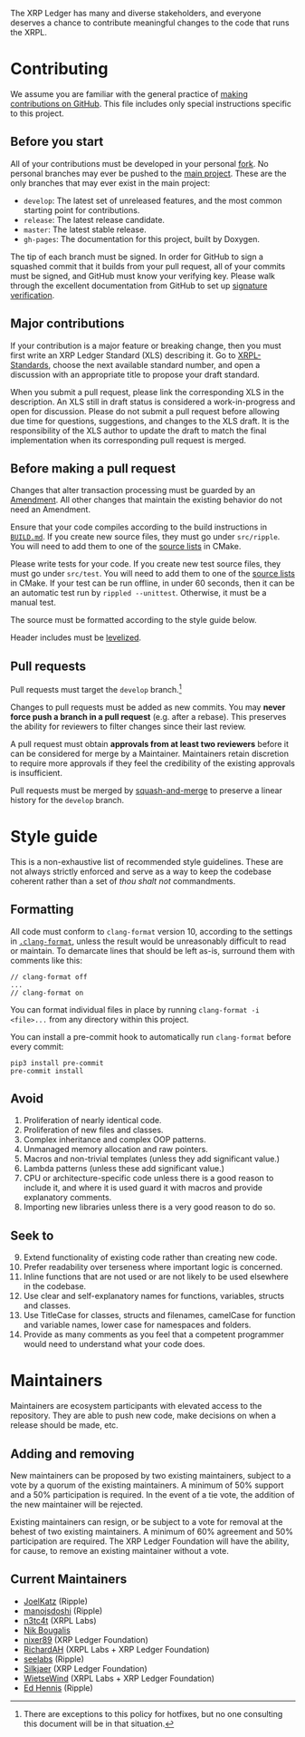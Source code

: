 The XRP Ledger has many and diverse stakeholders, and everyone deserves
a chance to contribute meaningful changes to the code that runs the XRPL.

# Contributing

We assume you are familiar with the general practice of [making contributions
on GitHub][1].
This file includes only special instructions specific to this project.


## Before you start

All of your contributions must be developed in your personal
[fork](https://github.com/XRPLF/rippled/fork).
No personal branches may ever be pushed to the [main project][rippled].
These are the only branches that may ever exist in the main project:

- `develop`: The latest set of unreleased features, and the most common
    starting point for contributions.
- `release`: The latest release candidate.
- `master`: The latest stable release.
- `gh-pages`: The documentation for this project, built by Doxygen.

The tip of each branch must be signed.
In order for GitHub to sign a squashed commit that it builds from your pull
request,
all of your commits must be signed,
and GitHub must know your verifying key.
Please walk through the excellent documentation from GitHub to set
up [signature verification][signing].

[rippled]: https://github.com/XRPLF/rippled
[signing]: https://docs.github.com/en/authentication/managing-commit-signature-verification/about-commit-signature-verification


## Major contributions

If your contribution is a major feature or breaking change,
then you must first write an XRP Ledger Standard (XLS) describing it.
Go to [XRPL-Standards](https://github.com/XRPLF/XRPL-Standards/discussions),
choose the next available standard number, and
open a discussion with an appropriate title to propose your draft standard.

When you submit a pull request, please link the corresponding XLS in the
description.
An XLS still in draft status is considered a work-in-progress and open for
discussion.
Please do not submit a pull request before allowing due time for questions,
suggestions, and changes to the XLS draft.
It is the responsibility of the XLS author to update the draft to match the
final implementation when its corresponding pull request is merged.


## Before making a pull request

Changes that alter transaction processing must be guarded by an
[Amendment](https://xrpl.org/amendments.html).
All other changes that maintain the existing behavior do not need an
Amendment.

Ensure that your code compiles according to the build instructions in
[`BUILD.md`](./BUILD.md).
If you create new source files, they must go under `src/ripple`.
You will need to add them to one of the
[source lists](./Builds/CMake/RippledCore.cmake) in CMake.

Please write tests for your code.
If you create new test source files, they must go under `src/test`.
You will need to add them to one of the
[source lists](./Builds/CMake/RippledCore.cmake) in CMake.
If your test can be run offline, in under 60 seconds, then it can be an
automatic test run by `rippled --unittest`.
Otherwise, it must be a manual test.

The source must be formatted according to the style guide below.

Header includes must be [levelized](./Builds/levelization).


## Pull requests

Pull requests must target the `develop` branch.[^1]

[^1]: There are exceptions to this policy for hotfixes, but no one consulting
  this document will be in that situation.

Changes to pull requests must be added as new commits.
You may **never force push a branch in a pull request** (e.g. after a rebase).
This preserves the ability for reviewers to filter changes since their last
review.

A pull request must obtain **approvals from at least two reviewers** before it
can be considered for merge by a Maintainer.
Maintainers retain discretion to require more approvals if they feel the
credibility of the existing approvals is insufficient.

Pull requests must be merged by [squash-and-merge][2]
to preserve a linear history for the `develop` branch.


# Style guide

This is a non-exhaustive list of recommended style guidelines.
These are not always strictly enforced and serve as a way to keep the codebase coherent rather than a set of _thou shalt not_ commandments.


## Formatting

All code must conform to `clang-format` version 10,
according to the settings in [`.clang-format`](./.clang-format),
unless the result would be unreasonably difficult to read or maintain.
To demarcate lines that should be left as-is, surround them with comments like
this:

```
// clang-format off
...
// clang-format on
```

You can format individual files in place by running `clang-format -i <file>...`
from any directory within this project.

You can install a pre-commit hook to automatically run `clang-format` before every commit:
```
pip3 install pre-commit
pre-commit install
```

## Avoid

1. Proliferation of nearly identical code.
2. Proliferation of new files and classes.
3. Complex inheritance and complex OOP patterns.
4. Unmanaged memory allocation and raw pointers.
5. Macros and non-trivial templates (unless they add significant value.)
6. Lambda patterns (unless these add significant value.)
7. CPU or architecture-specific code unless there is a good reason to include it, and where it is used guard it with macros and provide explanatory comments.
8. Importing new libraries unless there is a very good reason to do so.


## Seek to

9. Extend functionality of existing code rather than creating new code.
10. Prefer readability over terseness where important logic is concerned.
11. Inline functions that are not used or are not likely to be used elsewhere in the codebase.
12. Use clear and self-explanatory names for functions, variables, structs and classes.
13. Use TitleCase for classes, structs and filenames, camelCase for function and variable names, lower case for namespaces and folders.
14. Provide as many comments as you feel that a competent programmer would need to understand what your code does.


# Maintainers

Maintainers are ecosystem participants with elevated access to the repository.
They are able to push new code, make decisions on when a release should be
made, etc.


## Adding and removing

New maintainers can be proposed by two existing maintainers, subject to a vote
by a quorum of the existing maintainers.
A minimum of 50% support and a 50% participation is required.
In the event of a tie vote, the addition of the new maintainer will be
rejected.

Existing maintainers can resign, or be subject to a vote for removal at the
behest of two existing maintainers.
A minimum of 60% agreement and 50% participation are required.
The XRP Ledger Foundation will have the ability, for cause, to remove an
existing maintainer without a vote.


## Current Maintainers

* [JoelKatz](https://github.com/JoelKatz) (Ripple)
* [manojsdoshi](https://github.com/manojsdoshi) (Ripple)
* [n3tc4t](https://github.com/n3tc4t) (XRPL Labs)
* [Nik Bougalis](https://github.com/nbougalis)
* [nixer89](https://github.com/nixer89) (XRP Ledger Foundation)
* [RichardAH](https://github.com/RichardAH) (XRPL Labs + XRP Ledger Foundation)
* [seelabs](https://github.com/seelabs) (Ripple)
* [Silkjaer](https://github.com/Silkjaer) (XRP Ledger Foundation)
* [WietseWind](https://github.com/WietseWind) (XRPL Labs + XRP Ledger Foundation)
* [Ed Hennis](https://github.com/ximinez) (Ripple)


[1]: https://docs.github.com/en/get-started/quickstart/contributing-to-projects
[2]: https://docs.github.com/en/pull-requests/collaborating-with-pull-requests/incorporating-changes-from-a-pull-request/about-pull-request-merges#squash-and-merge-your-commits
